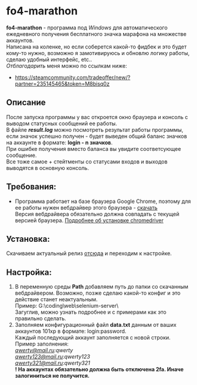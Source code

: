 # fo4-marathon
**fo4-marathon** - программа под *Windows* для автоматического ежедневного получения бесплатного значка марафона на множестве аккаунтов.  
Написана на коленке, но если соберется какой-то фидбек и это будет кому-то нужно, возможно я замотивируюсь и обновлю логику работы, сделаю удобный интерфейс, etc..  
*Отблагодарить* меня можно по ссылкам ниже:  
- https://steamcommunity.com/tradeoffer/new/?partner=235145465&token=M8bisq0z

## Описание
После запуска программы у вас откроется окно браузера и консоль с выводом статусных сообщений ее работы.  
В файле ***result.log*** можно посмотреть результат работы программы, если значок успешно получен - будет выведен общий баланс значков на аккаунте в формате: **login - n значков**.  
При ошибке получения вместо баланса вы увидите соответсующее сообщение.  
Все тоже самое + стейтменты со статусами входов и выходов выводятся в основную консоль.

## Требования:
- Программа работает на базе браузера Google Chrome, поэтому для ее работы нужен вебдрайвер этого браузера - [скачать](https://chromedriver.chromium.org/)  
Версия вебдрайвера обязательно должна совпадать с текущей версией браузера. [Подробнее об установке chromedriver](https://chromedriver.chromium.org/getting-started)

## Установка:
Скачиваем актуальный релиз [отсюда](https://github.com/vvvvvvvvlone/fo4-marathon/releases) и переходим к настройке.

## Настройка:
1. В переменную среды **Path** добавляем путь до папки со скачанным вебдрайвером. Возможно, позже сделаю какой-то конфиг и это действие станет неактуальным.  
Пример: G:\coding\web\selenium-server\  
Загуглив, можно узнать подробнее и с примерами как это правильно сделать.  
2. Заполняем конфигурационный файл **data.txt** данным от ваших аккаунтов 101xp в формате: login:password.  
Каждый последующий аккаунт заполняется с новой строки.  
Пример заполнения:  
*qwerty@mail.ru:qwerty  
qwerty123@mail.ru:qwerty123  
qwerty321@mail.ru:qwerty321*  
**! На аккаунтах обязательно должна быть отключена 2fa. Иначе залогиниться не получится.**

